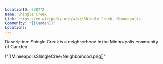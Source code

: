 ```yaml
---
LocationID: 538772
Name: Shingle Creek
Link: https://en.wikipedia.org/wiki/Shingle_Creek,_Minneapolis 
Community: "[[Camden]]"
Locations:
---
```


Description:
Shingle Creek is a neighborhood in the Minneapolis community of Camden.

!"[[MinneapolisShingleCreekNeighborhood.png]]"